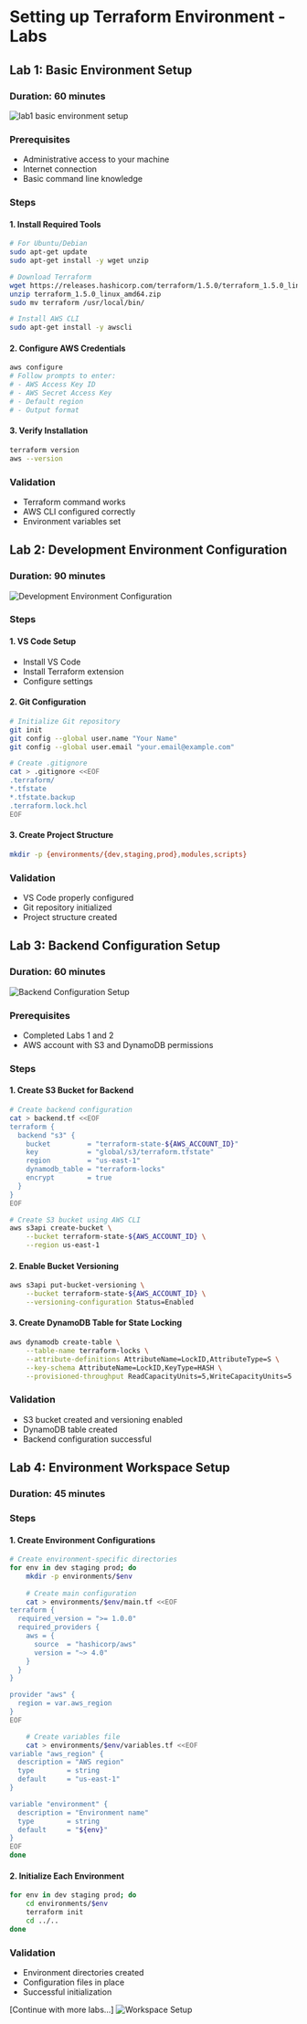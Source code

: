 # Setting up Terraform Environment - Labs

## Lab 1: Basic Environment Setup

### Duration: 60 minutes
![lab1 basic environment setup](/02-terraform-setup/02-diagrams/02-labs-diagrams/lab_1_3A_basic_environment_setup.png)
### Prerequisites
- Administrative access to your machine
- Internet connection
- Basic command line knowledge

### Steps

#### 1. Install Required Tools
```bash
# For Ubuntu/Debian
sudo apt-get update
sudo apt-get install -y wget unzip

# Download Terraform
wget https://releases.hashicorp.com/terraform/1.5.0/terraform_1.5.0_linux_amd64.zip
unzip terraform_1.5.0_linux_amd64.zip
sudo mv terraform /usr/local/bin/

# Install AWS CLI
sudo apt-get install -y awscli
```

#### 2. Configure AWS Credentials
```bash
aws configure
# Follow prompts to enter:
# - AWS Access Key ID
# - AWS Secret Access Key
# - Default region
# - Output format
```

#### 3. Verify Installation
```bash
terraform version
aws --version
```

### Validation
- Terraform command works
- AWS CLI configured correctly
- Environment variables set

## Lab 2: Development Environment Configuration
### Duration: 90 minutes
![Development Environment Configuration](/02-terraform-setup/02-diagrams/02-labs-diagrams/lab_2_3A_development_environment.png)
### Steps

#### 1. VS Code Setup
- Install VS Code
- Install Terraform extension
- Configure settings

#### 2. Git Configuration
```bash
# Initialize Git repository
git init
git config --global user.name "Your Name"
git config --global user.email "your.email@example.com"

# Create .gitignore
cat > .gitignore <<EOF
.terraform/
*.tfstate
*.tfstate.backup
.terraform.lock.hcl
EOF
```

#### 3. Create Project Structure
```bash
mkdir -p {environments/{dev,staging,prod},modules,scripts}
```

### Validation
- VS Code properly configured
- Git repository initialized
- Project structure created

## Lab 3: Backend Configuration Setup
### Duration: 60 minutes
![Backend Configuration Setup](/02-terraform-setup/02-diagrams/02-labs-diagrams/lab_3_3A_backend_configuration.png)
### Prerequisites
- Completed Labs 1 and 2
- AWS account with S3 and DynamoDB permissions

### Steps

#### 1. Create S3 Bucket for Backend
```bash
# Create backend configuration
cat > backend.tf <<EOF
terraform {
  backend "s3" {
    bucket         = "terraform-state-${AWS_ACCOUNT_ID}"
    key            = "global/s3/terraform.tfstate"
    region         = "us-east-1"
    dynamodb_table = "terraform-locks"
    encrypt        = true
  }
}
EOF

# Create S3 bucket using AWS CLI
aws s3api create-bucket \
    --bucket terraform-state-${AWS_ACCOUNT_ID} \
    --region us-east-1
```

#### 2. Enable Bucket Versioning
```bash
aws s3api put-bucket-versioning \
    --bucket terraform-state-${AWS_ACCOUNT_ID} \
    --versioning-configuration Status=Enabled
```

#### 3. Create DynamoDB Table for State Locking
```bash
aws dynamodb create-table \
    --table-name terraform-locks \
    --attribute-definitions AttributeName=LockID,AttributeType=S \
    --key-schema AttributeName=LockID,KeyType=HASH \
    --provisioned-throughput ReadCapacityUnits=5,WriteCapacityUnits=5
```

### Validation
- S3 bucket created and versioning enabled
- DynamoDB table created
- Backend configuration successful

## Lab 4: Environment Workspace Setup
### Duration: 45 minutes

### Steps

#### 1. Create Environment Configurations
```bash
# Create environment-specific directories
for env in dev staging prod; do
    mkdir -p environments/$env
    
    # Create main configuration
    cat > environments/$env/main.tf <<EOF
terraform {
  required_version = ">= 1.0.0"
  required_providers {
    aws = {
      source  = "hashicorp/aws"
      version = "~> 4.0"
    }
  }
}

provider "aws" {
  region = var.aws_region
}
EOF

    # Create variables file
    cat > environments/$env/variables.tf <<EOF
variable "aws_region" {
  description = "AWS region"
  type        = string
  default     = "us-east-1"
}

variable "environment" {
  description = "Environment name"
  type        = string
  default     = "${env}"
}
EOF
done
```

#### 2. Initialize Each Environment
```bash
for env in dev staging prod; do
    cd environments/$env
    terraform init
    cd ../..
done
```

### Validation
- Environment directories created
- Configuration files in place
- Successful initialization

[Continue with more labs...]
![Workspace Setup](/02-terraform-setup/02-diagrams/02-labs-diagrams/lab_4_3A_workspace_setup.png)